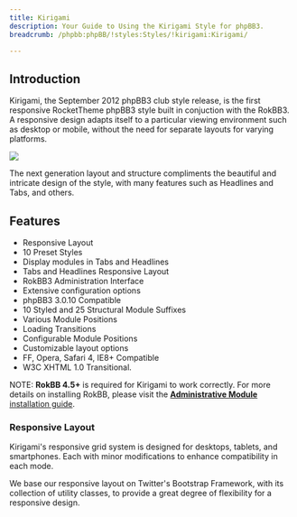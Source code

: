 ```yaml
---
title: Kirigami
description: Your Guide to Using the Kirigami Style for phpBB3.
breadcrumb: /phpbb:phpBB/!styles:Styles/!kirigami:Kirigami/

---
```


Introduction
-----

Kirigami, the September 2012 phpBB3 club style release, is the first responsive RocketTheme phpBB3 style built in conjuction with the RokBB3. A responsive design adapts itself to a particular viewing environment such as desktop or mobile, without the need for separate layouts for varying platforms. 

![][style]

The next generation layout and structure compliments the beautiful and intricate design of the style, with many features such as Headlines and Tabs, and others.

Features
-----

* Responsive Layout
* 10 Preset Styles
* Display modules in Tabs and Headlines
* Tabs and Headlines Responsive Layout
* RokBB3 Administration Interface
* Extensive configuration options
* phpBB3 3.0.10 Compatible
* 10 Styled and 25 Structural Module Suffixes
* Various Module Positions
* Loading Transitions
* Configurable Module Positions
* Customizable layout options
* FF, Opera, Safari 4, IE8+ Compatible
* W3C XHTML 1.0 Transitional.

NOTE: **RokBB 4.5+** is required for Kirigami to work correctly. For more details on installing RokBB, please visit the [**Administrative Module** installation guide][adminguide].

### Responsive Layout

Kirigami's responsive grid system is designed for desktops, tablets, and smartphones. Each with minor modifications to enhance compatibility in each mode.

We base our responsive layout on Twitter's Bootstrap Framework, with its collection of utility classes, to provide a great degree of flexibility for a responsive design.

[adminguide]: ../../start/styles.md#installing-administrative-modules
[style]: assets/kirigami.jpeg
[rokbridge]: http://www.rockettheme.com/extensions-joomla/rokbridge